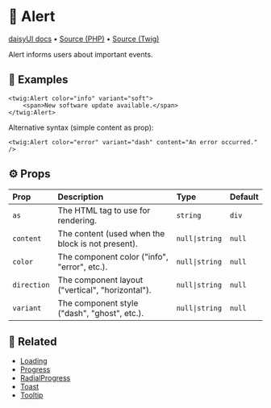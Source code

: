 # 🧩 Alert
[daisyUI docs](https://daisyui.com/components/alert/) •
[Source (PHP)](/src/Twig/Components/Alert.php) •
[Source (Twig)](/templates/components/Alert.html.twig)

Alert informs users about important events.

## 🚀 Examples

```twig
<twig:Alert color="info" variant="soft">
    <span>New software update available.</span>
</twig:Alert>
```

Alternative syntax (simple content as prop):

```twig
<twig:Alert color="error" variant="dash" content="An error occurred." />
```

## ⚙️ Props

| Prop        | Description                                       | Type           | Default |
|:------------|:--------------------------------------------------|:---------------|:--------|
| `as`        | The HTML tag to use for rendering.                | `string`       | `div`   |
| `content`   | The content (used when the block is not present). | `null\|string` | `null`  |
| `color`     | The component color ("info", "error", etc.).      | `null\|string` | `null`  |
| `direction` | The component layout ("vertical", "horizontal").  | `null\|string` | `null`  |
| `variant`   | The component style ("dash", "ghost", etc.).      | `null\|string` | `null`  |

## 📖 Related

- [Loading](Loading.md)
- [Progress](Progress.md)
- [RadialProgress](RadialProgress.md)
- [Toast](Toast.md)
- [Tooltip](Tooltip.md)
